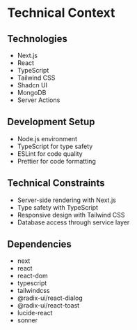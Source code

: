# Technical Context

## Technologies

- Next.js
- React
- TypeScript
- Tailwind CSS
- Shadcn UI
- MongoDB
- Server Actions

## Development Setup

- Node.js environment
- TypeScript for type safety
- ESLint for code quality
- Prettier for code formatting

## Technical Constraints

- Server-side rendering with Next.js
- Type safety with TypeScript
- Responsive design with Tailwind CSS
- Database access through service layer

## Dependencies

- next
- react
- react-dom
- typescript
- tailwindcss
- @radix-ui/react-dialog
- @radix-ui/react-toast
- lucide-react
- sonner
